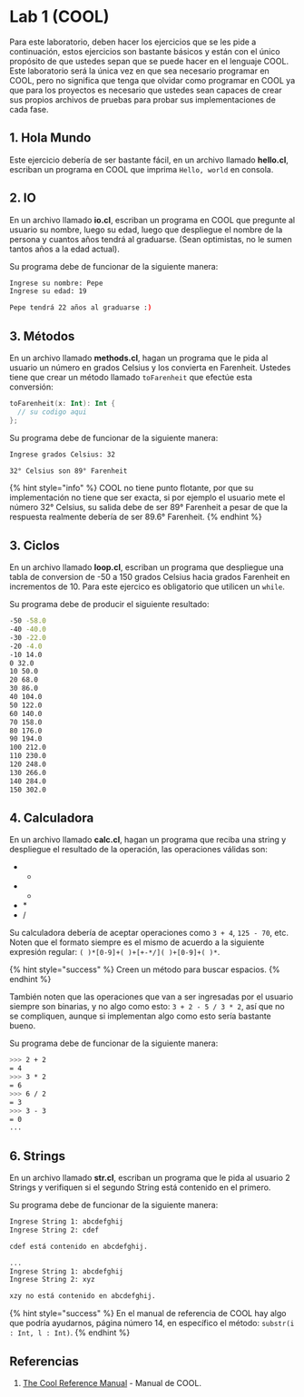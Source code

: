 # Lab 1 \(COOL\)

Para este laboratorio, deben hacer los ejercicios que se les pide a continuación, estos ejercicios son bastante básicos y están con el único propósito de que ustedes sepan que se puede hacer en el lenguaje COOL. Este laboratorio será la única vez en que sea necesario programar en COOL, pero no significa que tenga que olvidar como programar en COOL ya que para los proyectos es necesario que ustedes sean capaces de crear sus propios archivos de pruebas para probar sus implementaciones de cada fase.

## 1. Hola Mundo

Este ejercicio debería de ser bastante fácil, en un archivo llamado **hello.cl**, escriban un programa en COOL que imprima `Hello, world` en consola.

## 2. IO

En un archivo llamado **io.cl**, escriban un programa en COOL que pregunte al usuario su nombre, luego su edad, luego que despliegue el nombre de la persona y cuantos años tendrá al graduarse. \(Sean optimistas, no le sumen tantos años a la edad actual\).

Su programa debe de funcionar de la siguiente manera:

```bash
Ingrese su nombre: Pepe
Ingrese su edad: 19

Pepe tendrá 22 años al graduarse :)
```

## 3. Métodos

En un archivo llamado **methods.cl**, hagan un programa que le pida al usuario un número en grados Celsius y los convierta en Farenheit. Ustedes tiene que crear un método llamado `toFarenheit` que efectúe esta conversión:

```kotlin
toFarenheit(x: Int): Int {
  // su codigo aqui
};
```

Su programa debe de funcionar de la siguiente manera:

```bash
Ingrese grados Celsius: 32

32° Celsius son 89° Farenheit
```

{% hint style="info" %}
COOL no tiene punto flotante, por que su implementación no tiene que ser exacta, si por ejemplo el usuario mete el número 32° Celsius, su salida debe de ser 89° Farenheit a pesar de que la respuesta realmente debería de ser 89.6° Farenheit.
{% endhint %}

## 3. Ciclos

En un archivo llamado **loop.cl**, escriban un programa que despliegue una tabla de conversion de -50 a 150 grados Celsius hacia grados Farenheit en incrementos de 10. Para este ejercico es obligatorio que utilicen un `while`.

Su programa debe de producir el siguiente resultado:

```bash
-50 -58.0
-40 -40.0
-30 -22.0
-20 -4.0
-10 14.0
0 32.0
10 50.0
20 68.0
30 86.0
40 104.0
50 122.0
60 140.0
70 158.0
80 176.0
90 194.0
100 212.0
110 230.0
120 248.0
130 266.0
140 284.0
150 302.0
```

## 4. Calculadora

En un archivo llamado **calc.cl**, hagan un programa que reciba una string y despliegue el resultado de la operación, las operaciones válidas son:

* +
* -
* \*
* /

Su calculadora debería de aceptar operaciones como `3 + 4`, `125 - 70`, etc. Noten que el formato siempre es el mismo de acuerdo a la siguiente expresión regular: `( )*[0-9]+( )+[+-*/]( )+[0-9]+( )*`.

{% hint style="success" %}
Creen un método para buscar espacios.
{% endhint %}

También noten que las operaciones que van a ser ingresadas por el usuario siempre son binarias, y no algo como esto: `3 + 2 - 5 / 3 * 2`, así que no se compliquen, aunque si implementan algo como esto sería bastante bueno.

Su programa debe de funcionar de la siguiente manera:

```bash
>>> 2 + 2
= 4
>>> 3 * 2
= 6
>>> 6 / 2
= 3
>>> 3 - 3
= 0
...
```

## 6. Strings

En un archivo llamado **str.cl**, escriban un programa que le pida al usuario 2 Strings y verifiquen si el segundo String está contenido en el primero.

Su programa debe de funcionar de la siguiente manera:

```bash
Ingrese String 1: abcdefghij
Ingrese String 2: cdef

cdef está contenido en abcdefghij.

...
Ingrese String 1: abcdefghij
Ingrese String 2: xyz

xzy no está contenido en abcdefghij.
```

{% hint style="success" %}
En el manual de referencia de COOL hay algo que podría ayudarnos, página número 14, en específico el método: `substr(i : Int, l : Int)`.
{% endhint %}

## Referencias

1. [The Cool Reference Manual](http://web.stanford.edu/class/cs143/materials/cool-manual.pdf) - Manual de COOL.

